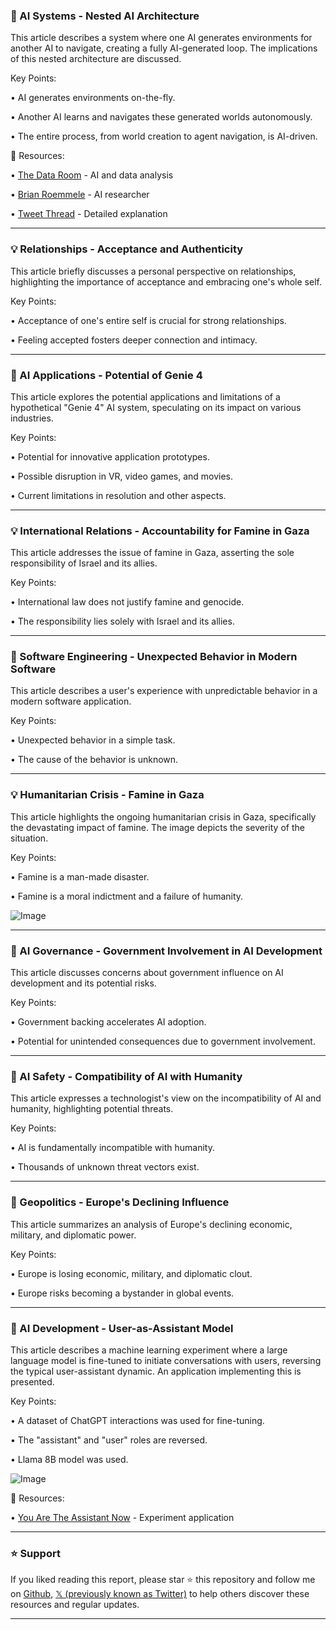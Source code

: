### 🤖 AI Systems - Nested AI Architecture

This article describes a system where one AI generates environments for another AI to navigate, creating a fully AI-generated loop.  The implications of this nested architecture are discussed.

Key Points:

• AI generates environments on-the-fly.

• Another AI learns and navigates these generated worlds autonomously.

• The entire process, from world creation to agent navigation, is AI-driven.


🔗 Resources:

• [The Data Room](https://x.com/thedataroom) - AI and data analysis

• [Brian Roemmele](https://x.com/BrianRoemmele) - AI researcher

• [Tweet Thread](https://x.com/BrianRoemmele/status/1959257442640109882) - Detailed explanation


---

### 💡 Relationships - Acceptance and Authenticity

This article briefly discusses a personal perspective on relationships, highlighting the importance of acceptance and embracing one's whole self.

Key Points:

• Acceptance of one's entire self is crucial for strong relationships.

• Feeling accepted fosters deeper connection and intimacy.


---

### 🚀 AI Applications - Potential of Genie 4

This article explores the potential applications and limitations of a hypothetical "Genie 4" AI system, speculating on its impact on various industries.

Key Points:

• Potential for innovative application prototypes.

• Possible disruption in VR, video games, and movies.

• Current limitations in resolution and other aspects.


---

### 💡 International Relations - Accountability for Famine in Gaza

This article addresses the issue of famine in Gaza, asserting the sole responsibility of Israel and its allies.

Key Points:

• International law does not justify famine and genocide.

• The responsibility lies solely with Israel and its allies.


---

### 🤖 Software Engineering - Unexpected Behavior in Modern Software

This article describes a user's experience with unpredictable behavior in a modern software application.

Key Points:

• Unexpected behavior in a simple task.

• The cause of the behavior is unknown.



---

### 💡 Humanitarian Crisis - Famine in Gaza

This article highlights the ongoing humanitarian crisis in Gaza, specifically the devastating impact of famine. The image depicts the severity of the situation.

Key Points:

• Famine is a man-made disaster.

• Famine is a moral indictment and a failure of humanity.


![Image](https://pbs.twimg.com/media/Gy8dNxDWEAATx_3?format=jpg&name=small)

---

### 🤖 AI Governance - Government Involvement in AI Development

This article discusses concerns about government influence on AI development and its potential risks.


Key Points:

• Government backing accelerates AI adoption.

• Potential for unintended consequences due to government involvement.


---

### 🤖 AI Safety - Compatibility of AI with Humanity

This article expresses a technologist's view on the incompatibility of AI and humanity, highlighting potential threats.

Key Points:

• AI is fundamentally incompatible with humanity.

• Thousands of unknown threat vectors exist.



---

### 🤖 Geopolitics - Europe's Declining Influence

This article summarizes an analysis of Europe's declining economic, military, and diplomatic power.

Key Points:

• Europe is losing economic, military, and diplomatic clout.

• Europe risks becoming a bystander in global events.


---

### 🚀 AI Development - User-as-Assistant Model

This article describes a machine learning experiment where a large language model is fine-tuned to initiate conversations with users, reversing the typical user-assistant dynamic.  An application implementing this is presented.

Key Points:

• A dataset of ChatGPT interactions was used for fine-tuning.

• The "assistant" and "user" roles are reversed.

• Llama 8B model was used.

![Image](https://pbs.twimg.com/media/Gy0yenNawAAgFlg?format=jpg&name=small)

🔗 Resources:

• [You Are The Assistant Now](http://youaretheassistantnow.com) -  Experiment application


---

### ⭐️ Support

If you liked reading this report, please star ⭐️ this repository and follow me on [Github](https://github.com/Drix10), [𝕏 (previously known as Twitter)](https://x.com/DRIX_10_) to help others discover these resources and regular updates.

---